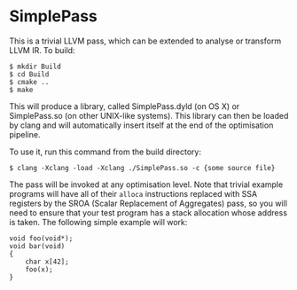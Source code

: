 SimplePass
==========

This is a trivial LLVM pass, which can be extended to analyse or transform LLVM
IR.  To build:

	$ mkdir Build
	$ cd Build
	$ cmake ..
	$ make

This will produce a library, called SimplePass.dyld (on OS X) or SimplePass.so
(on other UNIX-like systems).  This library can then be loaded by clang and
will automatically insert itself at the end of the optimisation pipeline.

To use it, run this command from the build directory:

	$ clang -Xclang -load -Xclang ./SimplePass.so -c {some source file}

The pass will be invoked at any optimisation level.
Note that trivial example programs will have all of their `alloca` instructions replaced with SSA registers by the SROA (Scalar Replacement of Aggregates) pass, so you will need to ensure that your test program has a stack allocation whose address is taken.
The following simple example will work:

	void foo(void*);
	void bar(void)
	{
		char x[42];
		foo(x);
	}

